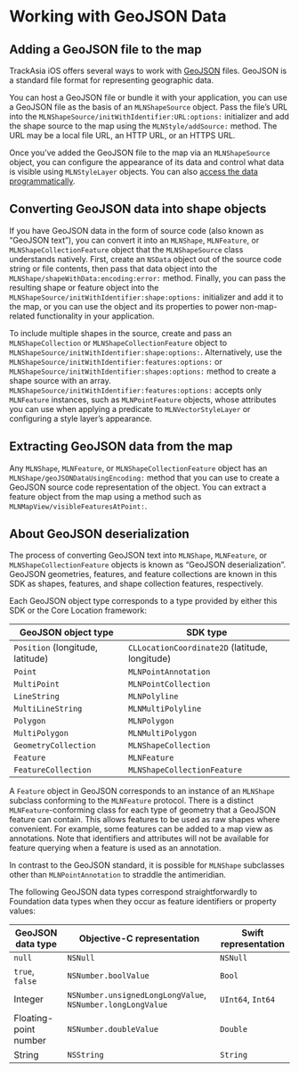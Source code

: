 # Working with GeoJSON Data

## Adding a GeoJSON file to the map

TrackAsia iOS offers several ways to work with [GeoJSON](http://geojson.org/) files.
GeoJSON is a standard file format for representing geographic data.

You can host a GeoJSON file or bundle it with
your application, you can use a GeoJSON file as the basis of an ``MLNShapeSource``
object. Pass the file’s URL into the
``MLNShapeSource/initWithIdentifier:URL:options:`` initializer and add the
shape source to the map using the ``MLNStyle/addSource:`` method. The URL may
be a local file URL, an HTTP URL, or an HTTPS URL.

Once you’ve added the GeoJSON file to the map via an ``MLNShapeSource`` object,
you can configure the appearance of its data and control what data is visible
using ``MLNStyleLayer`` objects. You can also
[access the data programmatically](#Extracting-GeoJSON-data-from-the-map).

## Converting GeoJSON data into shape objects

If you have GeoJSON data in the form of source code (also known as “GeoJSON
text”), you can convert it into an ``MLNShape``, ``MLNFeature``, or
``MLNShapeCollectionFeature`` object that the ``MLNShapeSource`` class understands
natively. First, create an `NSData` object out of the source code string or file
contents, then pass that data object into the
``MLNShape/shapeWithData:encoding:error:`` method. Finally, you can pass the
resulting shape or feature object into the
``MLNShapeSource/initWithIdentifier:shape:options:`` initializer and add it to
the map, or you can use the object and its properties to power non-map-related
functionality in your application.

To include multiple shapes in the source, create and pass an ``MLNShapeCollection`` or
 ``MLNShapeCollectionFeature`` object to
 ``MLNShapeSource/initWithIdentifier:shape:options:``. Alternatively, use the
 ``MLNShapeSource/initWithIdentifier:features:options:`` or
 ``MLNShapeSource/initWithIdentifier:shapes:options:`` method to create a shape source
 with an array. ``MLNShapeSource/initWithIdentifier:features:options:`` accepts only ``MLNFeature``
 instances, such as ``MLNPointFeature`` objects, whose attributes you can use when
 applying a predicate to ``MLNVectorStyleLayer`` or configuring a style layer’s
 appearance.

## Extracting GeoJSON data from the map

Any ``MLNShape``, ``MLNFeature``, or ``MLNShapeCollectionFeature`` object has an
``MLNShape/geoJSONDataUsingEncoding:`` method that you can use to create a
GeoJSON source code representation of the object. You can extract a feature
object from the map using a method such as
``MLNMapView/visibleFeaturesAtPoint:``.

## About GeoJSON deserialization

The process of converting GeoJSON text into ``MLNShape``, ``MLNFeature``, or
``MLNShapeCollectionFeature`` objects is known as “GeoJSON deserialization”.
GeoJSON geometries, features, and feature collections are known in this SDK as
shapes, features, and shape collection features, respectively.

Each GeoJSON object type corresponds to a type provided by either this SDK or
the Core Location framework:

GeoJSON object type | SDK type
--------------------|---------
`Position` (longitude, latitude) | `CLLocationCoordinate2D` (latitude, longitude)
`Point`             | ``MLNPointAnnotation``
`MultiPoint`        | ``MLNPointCollection``
`LineString`        | ``MLNPolyline``
`MultiLineString`   | ``MLNMultiPolyline``
`Polygon`           | ``MLNPolygon``
`MultiPolygon`      | ``MLNMultiPolygon``
`GeometryCollection` | ``MLNShapeCollection``
`Feature`           | ``MLNFeature``
`FeatureCollection` | ``MLNShapeCollectionFeature``

A `Feature` object in GeoJSON corresponds to an instance of an ``MLNShape``
subclass conforming to the ``MLNFeature`` protocol. There is a distinct
``MLNFeature``-conforming class for each type of geometry that a GeoJSON feature
can contain. This allows features to be used as raw shapes where convenient. For
example, some features can be added to a map view as annotations. Note that
identifiers and attributes will not be available for feature querying when a
feature is used as an annotation.

In contrast to the GeoJSON standard, it is possible for ``MLNShape`` subclasses
other than ``MLNPointAnnotation`` to straddle the antimeridian.

The following GeoJSON data types correspond straightforwardly to Foundation data
types when they occur as feature identifiers or property values:

GeoJSON data type  | Objective-C representation | Swift representation
-------------------|----------------------------|---------------------
`null`             | `NSNull`                   | `NSNull`
`true`, `false`    | `NSNumber.boolValue`       | `Bool`
Integer            | `NSNumber.unsignedLongLongValue`, `NSNumber.longLongValue` | `UInt64`, `Int64`
Floating-point number | `NSNumber.doubleValue`  | `Double`
String             | `NSString`                 | `String`
